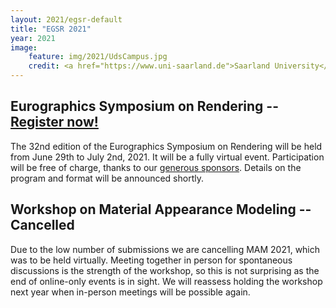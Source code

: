 ```yaml
---
layout: 2021/egsr-default
title: "EGSR 2021"
year: 2021
image:
    feature: img/2021/UdsCampus.jpg
    credit: <a href="https://www.uni-saarland.de">Saarland University</a>
---
```


## Eurographics Symposium on Rendering -- [**Register now!**](https://tickets.kwt-uni-saarland.de/EGSR2021/)

The 32nd edition of the Eurographics Symposium on Rendering will be held from June 29th to July 2nd, 2021.
It will be a fully virtual event. Participation will be free of charge, thanks to our [generous sponsors](sponsors).
Details on the program and format will be announced shortly.

## Workshop on Material Appearance Modeling -- **Cancelled**

Due to the low number of submissions we are cancelling MAM 2021, which was to be held virtually. Meeting together in person for spontaneous discussions is the strength of the workshop, so this is not surprising as the end of online-only events is in sight. We will reassess holding the workshop next year when in-person meetings will be possible again.